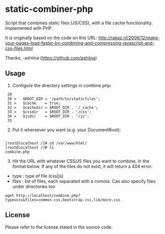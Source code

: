 static-combiner-php
===================

Script that combines static files (JS/CSS), with a file cache functionality. Implemented with PHP.

It is originally based on the code on this URL:
http://rakaz.nl/2006/12/make-your-pages-load-faster-by-combining-and-compressing-javascript-and-css-files.html

Thanks, -ashiina (https://github.com/ashiina)

Usage
------------

1) Configure the directory settings in combine.php:
```
 29 
 30 >   $ROOT_DIR = '/path/to/staticfiles';
 31 >   $cache    = true;
 32 >   $cachedir = $ROOT_DIR . '/_cache';
 33 >   $cssdir   = $ROOT_DIR . '/css';
 34 >   $jsdir    = $ROOT_DIR . '/js';
 35 
```

2) Put it whereever you want (e.g. your DocumentRoot):
```

[root@localhost /]# cd /var/www/html/
[root@localhost /]# ls
combine.php

```

3) Hit the URL with whatever CSS/JS files you want to combine,
in the format below.
If any of the files do not exist, it will return a 404 error.
 * type : type of file (css|js)
 * files : list of files, each separated with a comma. Can also specify files under directories too

```
wget http://localhost/combine.php?type=css&files=common.css,bootstrap.css,lib/more.css
```

License
------------

Please refer to the license stated in the source code.



